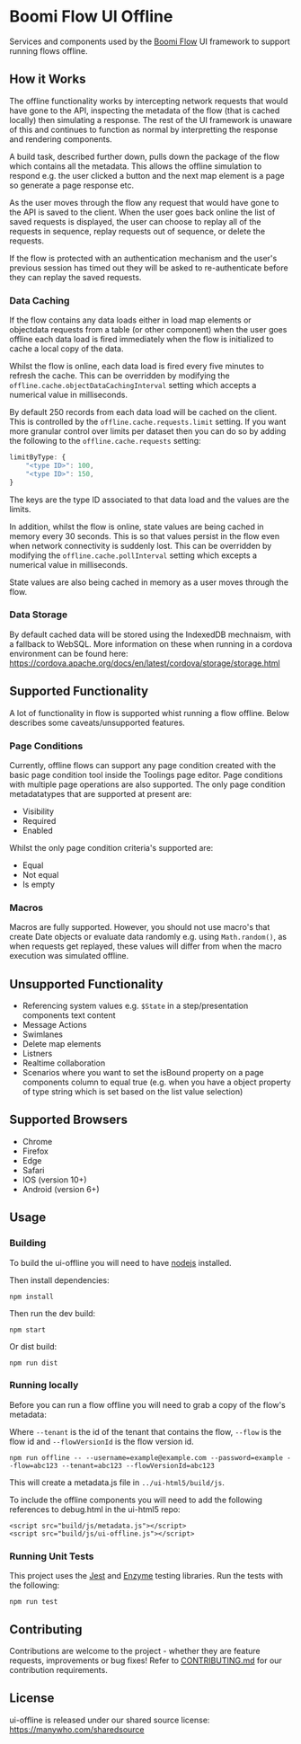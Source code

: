 # Boomi Flow UI Offline

Services and components used by the [Boomi Flow](https://boomi.com/flow) UI framework to support running flows offline.

## How it Works

The offline functionality works by intercepting network requests that would have gone to the API, inspecting the metadata of the flow
(that is cached locally) then simulating a response. The rest of the UI framework is unaware of this and continues to function
as normal by interpretting the response and rendering components.

A build task, described further down, pulls down the package of the flow which contains all the metadata. This allows the offline
simulation to respond e.g. the user clicked a button and the next map element is a page so generate a page response etc.

As the user moves through the flow any request that would have gone to the API is saved to the client. When the user goes back
online the list of saved requests is displayed, the user can choose to replay all of the requests in sequence, replay requests
out of sequence, or delete the requests.

If the flow is protected with an authentication mechanism and the user's previous session has timed out they will be asked
to re-authenticate before they can replay the saved requests. 

### Data Caching

If the flow contains any data loads either in load map elements or objectdata requests from a table (or other component) when
the user goes offline each data load is fired immediately when the flow is initialized to cache a local copy of the data.

Whilst the flow is online, each data load is fired every five minutes to refresh the cache. This can be overridden by modifying the
`offline.cache.objectDataCachingInterval` setting which accepts a numerical value in milliseconds.

By default 250 records from each data load will be cached on the client. This is controlled by the `offline.cache.requests.limit` setting.
If you want more granular control over limits per dataset then you can do so by adding the following to the `offline.cache.requests` setting:

```javascript
limitByType: {
    "<type ID>": 100,
    "<type ID>": 150,
}
```

The keys are the type ID associated to that data load and the values are the limits.

In addition, whilst the flow is online, state values are being cached in memory every 30 seconds. This is so that values persist 
in the flow even when network connectivity is suddenly lost. This can be overridden by modifying the `offline.cache.pollInterval` setting which
excepts a numerical value in milliseconds.

State values are also being cached in memory as a user moves through the flow.

### Data Storage

By default cached data will be stored using the IndexedDB mechnaism, with a fallback to WebSQL. More information on these when
running in a cordova environment can be found here: https://cordova.apache.org/docs/en/latest/cordova/storage/storage.html

## Supported Functionality

A lot of functionality in flow is supported whist running a flow offline. Below describes
some caveats/unsupported features.

### Page Conditions

Currently, offline flows can support any page condition created with the basic page condition tool inside the Toolings page editor.
Page conditions with multiple page operations are also supported.
The only page condition metadatatypes that are supported at present are: 

- Visibility
- Required
- Enabled

Whilst the only page condition criteria's supported are:

- Equal
- Not equal
- Is empty

### Macros

Macros are fully supported. However, you should not use macro's that create Date objects or evaluate data randomly
e.g. using `Math.random()`, as when requests get replayed, these values will differ from when the macro execution
was simulated offline.

## Unsupported Functionality

- Referencing system values e.g. `$State` in a step/presentation components text content 
- Message Actions
- Swimlanes
- Delete map elements
- Listners
- Realtime collaboration
- Scenarios where you want to set the isBound property on a page components column to equal true (e.g. when you have a object property of type string which is set based on the list value selection)

## Supported Browsers

- Chrome
- Firefox
- Edge
- Safari
- IOS (version 10+)
- Android (version 6+)

## Usage

### Building

To build the ui-offline you will need to have [nodejs](http://nodejs.org/) installed.

Then install dependencies:

```
npm install
```

Then run the dev build:

```
npm start
```

Or dist build:

```
npm run dist
```

### Running locally

Before you can run a flow offline you will need to grab a copy of the flow's metadata:

Where `--tenant` is the id of the tenant that contains the flow, `--flow` is the flow id and `--flowVersionId` is the flow version id.

```
npm run offline -- --username=example@example.com --password=example --flow=abc123 --tenant=abc123 --flowVersionId=abc123
```

This will create a metadata.js file in `../ui-html5/build/js`.

To include the offline components you will need to add the following references to debug.html in the ui-html5 repo:

```
<script src="build/js/metadata.js"></script>
<script src="build/js/ui-offline.js"></script>
```

### Running Unit Tests

This project uses the [Jest](https://jestjs.io/) and [Enzyme](https://github.com/airbnb/enzyme) testing libraries. Run the tests with the following:

```
npm run test
```

## Contributing

Contributions are welcome to the project - whether they are feature requests, improvements or bug fixes! Refer to 
[CONTRIBUTING.md](CONTRIBUTING.md) for our contribution requirements.

## License

ui-offline is released under our shared source license: https://manywho.com/sharedsource